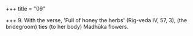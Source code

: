 +++
title = "09"

+++
9. With the verse, 'Full of honey the herbs' (Rig-veda IV, 57, 3), (the bridegroom) ties (to her body) Madhūka flowers.
